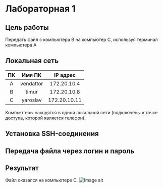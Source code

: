# Лабораторная 1
## Цель работы
Передать файл с компьютера B на компьютер C, используя терминал компьютера А
## Локальная сеть
| ПК | Имя ПК | IP адрес |
| :---------: | :---------: | :---------: |
| A | vendattor | 172.20.10.4 |
| B | timur | 172.20.10.8 |
| C | yaroslav | 172.20.10.11 |


Компьютеры находятся в одной локальной сети (подключены к точке доступа, которой является телефон).
## Установка SSH-соединения

## Передача файла через логин и пароль

## Результат
Файл оказался на компьютере C.
![Image alt](https://github.com/vendattor/Cloud_technologies/raw/master/lab_1/photo_2023-11-07_20-59-18.jpg)
